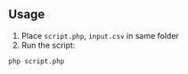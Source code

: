 ## Usage

1. Place `script.php`, `input.csv` in same folder
2. Run the script:

```bash
php script.php
```

